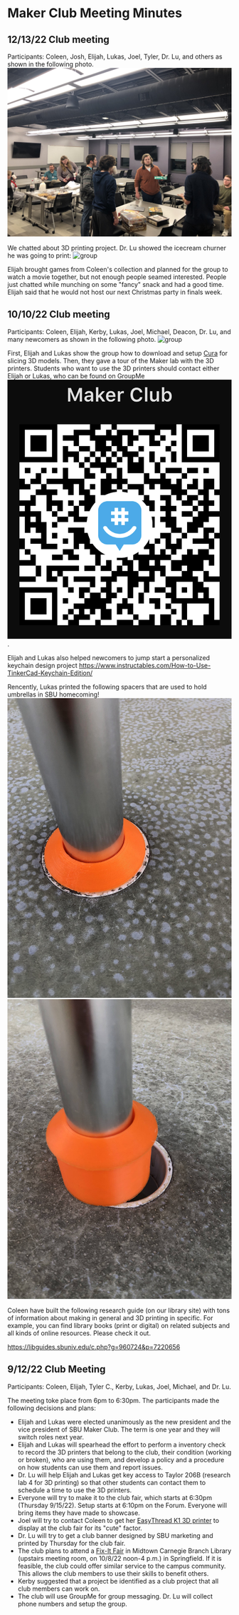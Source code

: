# Maker Club Meeting Minutes

## 12/13/22 Club meeting
Participants: Coleen, Josh, Elijah, Lukas, Joel, Tyler, Dr. Lu, and others as shown in the following photo.
![group](images/christmas_party.jpg)

We chatted about 3D printing project. Dr. Lu showed the icecream churner he was going to print:
![group](https://cdn.shopify.com/s/files/1/0414/7029/6221/products/iceGIF.gif?v=1658209705)

Elijah brought games from Coleen's collection and planned for the group to watch a movie together, but not enough people seamed interested. People just chatted while munching on some "fancy" snack and had a good time. Elijah said that he would not host our next Christmas party in finals week.

## 10/10/22 Club meeting
Participants: Coleen, Elijah, Kerby, Lukas, Joel, Michael, Deacon, Dr. Lu, and many
newcomers as shown in the following photo.
![group](images/first_meeting.PNG)

First, Elijah and Lukas show the group how to download and setup [Cura](https://ultimaker.com/software/ultimaker-cura) for slicing 3D models. Then, they gave a tour of the Maker lab with the 3D printers. Students who want to use the 3D printers should contact either Elijah or Lukas, who can be found on GroupMe ![QR](images/qr.jpg).

Elijah and Lukas also helped newcomers to jump start a personalized keychain design project https://www.instructables.com/How-to-Use-TinkerCad-Keychain-Edition/

Rencently, Lukas printed the following spacers that are used to hold umbrellas in SBU homecoming!
![spacer](images/spacer.jpg)
![spacer1](images/spacer1.jpg)

Coleen have built the following research guide (on our library site) with tons of information about making in general and 3D printing in specific. For example, you can find library books (print or digital) on related subjects and all kinds of online resources. Please check it out.

https://libguides.sbuniv.edu/c.php?g=960724&p=7220656  
## 9/12/22 Club Meeting
Participants: Coleen, Elijah, Tyler C., Kerby, Lukas, Joel, Michael, and Dr. Lu.

The meeting toke place from 6pm to 6:30pm. The participants made the following decisions and plans:
* Elijah and Lukas were elected unanimously as the new president and the vice president
of SBU Maker Club. The term is one year and they will switch roles next year.
* Elijah and Lukas will spearhead the effort to perform a inventory check to record
the 3D printers that belong to the club, their condition (working or broken), who are using them, and
develop a policy and a procedure on how students can use them and report issues.
* Dr. Lu will help Elijah and Lukas get key access to Taylor 206B (research lab 4 for 3D printing) so that other students can contact them to schedule a time to use the 3D printers.
* Everyone will try to make it to the club fair, which starts at 6:30pm (Thursday 9/15/22). Setup starts at 6:10pm on the Forum. Everyone will bring items they have made to showcase.
* Joel will try to contact Coleen to get her 
[EasyThread K1 3D printer](https://www.easythreed.com/h-col-1492.html) to display at the club fair for its "cute" factor.
* Dr. Lu will try to get a club banner designed by SBU marketing and printed by Thursday for the club fair.
* The club plans to attend a [Fix-It Fair](https://thelibrary.org/programs/)
in Midtown Carnegie Branch Library (upstairs meeting room, on 10/8/22 noon-4 p.m.) in Springfield. If it is feasible, the club could offer similar service to the campus community. This allows the club members to use their skills to benefit others.
* Kerby suggested that a project be identified as a club project that all club members can work on.
* The club will use GroupMe for group messaging. Dr. Lu will collect phone numbers and setup the group.
